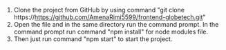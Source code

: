 1. Clone the project from GitHub by using command "git clone https://https://github.com/AmenaRimi5599/frontend-globetech.git"
2. Open the file and in the same directory run the command prompt. 
In the command prompt run command "npm install" for node modules file.
3. Then just run command "npm start" to start the project.
